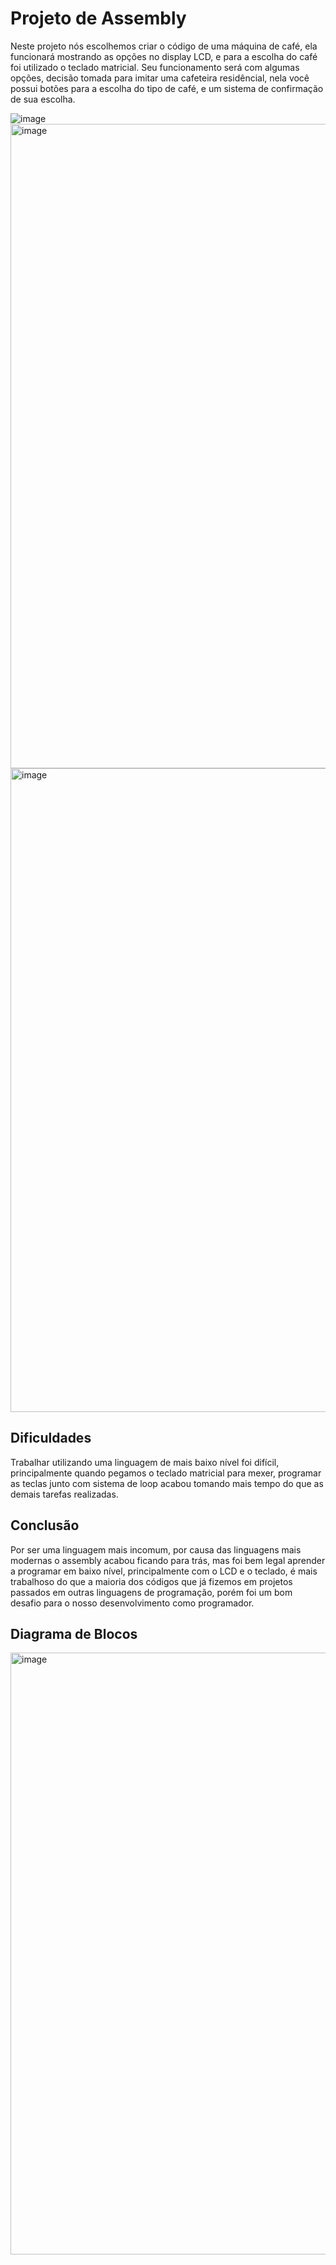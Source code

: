 # Projeto de Assembly
Neste projeto nós escolhemos criar o código de uma máquina de café, ela funcionará mostrando as opções no display LCD, e para a escolha do café foi utilizado o teclado matricial. Seu funcionamento será com algumas opções, decisão tomada para imitar uma cafeteira residêncial, nela você possui botões para a escolha do tipo de café, e um sistema de confirmação de sua escolha.

![image](https://github.com/LeAlencar/projeto-assembly/assets/166167227/477ad181-a9d0-477e-bb65-2c1dc3cc5064)
<img width="1031" alt="image" src="https://github.com/LeAlencar/projeto-assembly/assets/52898510/5aa70ab4-5a34-47ef-8dcf-506d5ba318c8">
<img width="1030" alt="image" src="https://github.com/LeAlencar/projeto-assembly/assets/52898510/a2737463-f7d5-4adc-9603-cc11cb0aed47">



## Dificuldades
Trabalhar utilizando uma linguagem de mais baixo nível foi difícil, principalmente quando pegamos o teclado matricial para mexer, programar as teclas junto com sistema de loop acabou tomando mais tempo do que as demais tarefas realizadas.

## Conclusão
Por ser uma linguagem mais incomum, por causa das linguagens mais modernas o assembly acabou ficando para trás, mas foi bem legal aprender a programar em baixo nível, principalmente com o LCD e o teclado, é mais trabalhoso do que a maioria dos códigos que já fizemos em projetos passados em outras linguagens de programação, porém foi um bom desafio para o nosso desenvolvimento como programador.

## Diagrama de Blocos
<img width="963" alt="image" src="https://github.com/LeAlencar/projeto-assembly/assets/52898510/b81baa21-77ea-41db-8a92-adf406a0bb10">
